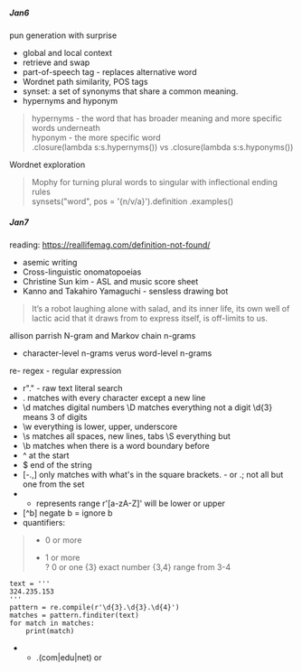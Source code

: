 ##### Jan6

pun generation with surprise
* global and local context
* retrieve and swap
* part-of-speech tag - replaces alternative word
* Wordnet path similarity, POS tags
* synset: a set of synonyms that share a common meaning.
* hypernyms and hyponym

> hypernyms - the word that has broader meaning and more specific words underneath <br>
hyponym - the more specific word <br>
.closure(lambda s:s.hypernyms()) vs .closure(lambda s:s.hyponyms())

Wordnet exploration
> Mophy for turning plural words to singular with inflectional ending rules <br>
synsets("word", pos = '{n/v/a}').definition .examples()


##### Jan7

reading: https://reallifemag.com/definition-not-found/
* asemic writing
* Cross-linguistic onomatopoeias
* Christine Sun kim - ASL and music score sheet
* Kanno and Takahiro Yamaguchi - sensless drawing bot 

>  It’s a robot laughing alone with salad, and its inner life, its own well of lactic acid that it draws from to express itself, is off-limits to us.

allison parrish N-gram and Markov chain 
n-grams
* character-level n-grams verus word-level n-grams

re- regex - regular expression
* r"\." - raw text literal search
* \. matches with every character except a new line
* \d matches digital numbers  \D matches everything not a digit \d{3} means 3 of digits 
* \w everything is lower, upper, underscore 
* \s matches all spaces, new lines, tabs \S everything but
* \b matches when there is a word boundary before 
* ^ at the start
* $ end of the string
* [-.,] only matches with what's in the square brackets. - or .; not all but one from the set
* - represents range r'[a-zA-Z]' will be lower or upper
* [^b] negate b = ignore b 
* quantifiers: 

> * 0 or more <br>
> + 1 or more <br>
> ? 0 or one
> {3} exact number
> {3,4} range from 3-4

```
text = '''
324.235.153
'''
pattern = re.compile(r'\d{3}.\d{3}.\d{4}')
matches = pattern.finditer(text)
for match in matches:
	print(match)
```

* + \.(com|edu|net) or


